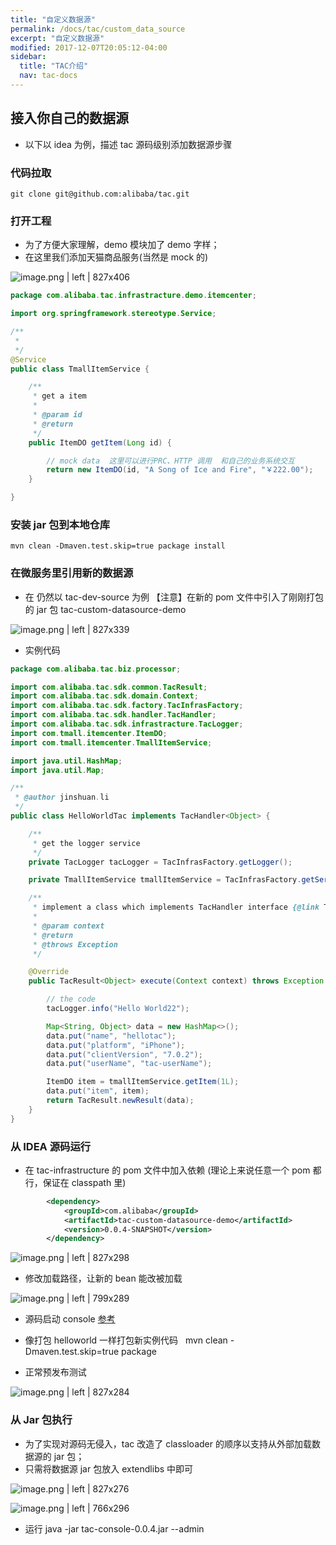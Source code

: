 ```yaml
---
title: "自定义数据源"
permalink: /docs/tac/custom_data_source
excerpt: "自定义数据源"
modified: 2017-12-07T20:05:12-04:00
sidebar:
  title: "TAC介绍"
  nav: tac-docs
---
```


## 接入你自己的数据源

* 以下以 idea 为例，描述 tac 源码级别添加数据源步骤

### 代码拉取

```
git clone git@github.com:alibaba/tac.git
```

###

### 打开工程

* 为了方便大家理解，demo 模块加了 demo 字样；
* 在这里我们添加天猫商品服务(当然是 mock 的)

![image.png | left | 827x406](imgs/sourcestart/1527908670979-41bc49e4-bee3-422b-9898-0089dfc9e3b8.png)

```java
package com.alibaba.tac.infrastracture.demo.itemcenter;

import org.springframework.stereotype.Service;

/**
 *
 */
@Service
public class TmallItemService {

    /**
     * get a item
     *
     * @param id
     * @return
     */
    public ItemDO getItem(Long id) {

        // mock data  这里可以进行PRC、HTTP 调用  和自己的业务系统交互
        return new ItemDO(id, "A Song of Ice and Fire", "￥222.00");
    }

}
```

### 安装 jar 包到本地仓库

```plain
mvn clean -Dmaven.test.skip=true package install
```

### 在微服务里引用新的数据源

* 在 仍然以 tac-dev-source 为例 【注意】在新的 pom 文件中引入了刚刚打包的 jar 包 tac-custom-datasource-demo

![image.png | left | 827x339](imgs/sourcestart/1527908958075-f5f22b21-87c0-4850-ac9e-2d48b6f8f4ca.png)

* 实例代码

```java
package com.alibaba.tac.biz.processor;

import com.alibaba.tac.sdk.common.TacResult;
import com.alibaba.tac.sdk.domain.Context;
import com.alibaba.tac.sdk.factory.TacInfrasFactory;
import com.alibaba.tac.sdk.handler.TacHandler;
import com.alibaba.tac.sdk.infrastracture.TacLogger;
import com.tmall.itemcenter.ItemDO;
import com.tmall.itemcenter.TmallItemService;

import java.util.HashMap;
import java.util.Map;

/**
 * @author jinshuan.li
 */
public class HelloWorldTac implements TacHandler<Object> {

    /**
     * get the logger service
     */
    private TacLogger tacLogger = TacInfrasFactory.getLogger();

    private TmallItemService tmallItemService = TacInfrasFactory.getServiceBean(TmallItemService.class);

    /**
     * implement a class which implements TacHandler interface {@link TacHandler}
     *
     * @param context
     * @return
     * @throws Exception
     */

    @Override
    public TacResult<Object> execute(Context context) throws Exception {

        // the code
        tacLogger.info("Hello World22");

        Map<String, Object> data = new HashMap<>();
        data.put("name", "hellotac");
        data.put("platform", "iPhone");
        data.put("clientVersion", "7.0.2");
        data.put("userName", "tac-userName");

        ItemDO item = tmallItemService.getItem(1L);
        data.put("item", item);
        return TacResult.newResult(data);
    }
}
```

### 从 IDEA 源码运行

* 在 tac-infrastructure 的 pom 文件中加入依赖 (理论上来说任意一个 pom 都行，保证在 classpath 里)

```xml
        <dependency>
            <groupId>com.alibaba</groupId>
            <artifactId>tac-custom-datasource-demo</artifactId>
            <version>0.0.4-SNAPSHOT</version>
        </dependency>
```

![image.png | left | 827x298](imgs/sourcestart/1527909372611-d351cd8b-2429-4d3f-8ea9-e2dd1e172759.png)

* 修改加载路径，让新的 bean 能改被加载

![image.png | left | 799x289](imgs/sourcestart/1527909790663-00749a83-9d99-43a1-a08c-3e2df8060507.png)

* 源码启动 console [参考](ide_source_start.md)

* 像打包 helloworld 一样打包新实例代码   mvn clean -Dmaven.test.skip=true package

* 正常预发布测试

![image.png | left | 827x284](imgs/sourcestart/1527909925642-7c07329e-2a63-436e-8403-5a1bc87639a3.png)

### 从 Jar 包执行

* 为了实现对源码无侵入，tac 改造了 classloader 的顺序以支持从外部加载数据源的 jar 包；
* 只需将数据源 jar 包放入 extendlibs 中即可

![image.png | left | 827x276](imgs/sourcestart/1527910365188-43a1a4c3-fb9b-4fa5-bbbb-3f7f514fc1b9.png)

![image.png | left | 766x296](imgs/sourcestart/1527910444921-c5c32034-e174-431a-b7c8-59077c11577b.png)

* 运行 java -jar tac-console-0.0.4.jar --admin
